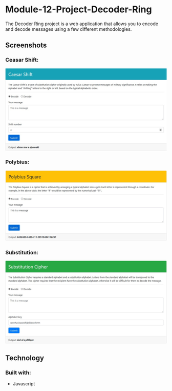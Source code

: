 # Module-12-Project-Decoder-Ring

The Decoder Ring project is a web application that allows you to encode and decode messages using a few different methodologies.

## 


## Screenshots

### Ceasar Shift:

![ceasar shift](screenshots/cShift1.jpg)

### Polybius:

![Polybius](screenshots/pSquare1.jpg)

### Substitution:

![add party](screenshots/sCypher1.jpg)

## Technology

### Built with:
* Javascript
